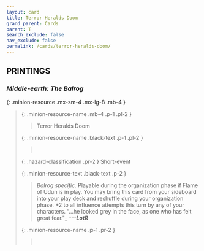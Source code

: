 ```yaml
---
layout: card
title: Terror Heralds Doom
grand_parent: Cards
parent: T
search_exclude: false
nav_exclude: false
permalink: /cards/terror-heralds-doom/
---
```


## PRINTINGS


### _Middle-earth: The Balrog_

{: .minion-resource .mx-sm-4 .mx-lg-8 .mb-4 }
> {: .minion-resource-name .mb-4 .p-1 .pl-2 }
> > <div class="hazard-mp"></div>
> > <div class="card-name">Terror Heralds Doom</div>
>
> {: .minion-resource-name .black-text .p-1 .pl-2 }
> > &nbsp;
>
> {: .hazard-classification .pr-2 }
> Short-event
>
> {: .minion-resource-text .black-text .p-2 }
> > _Balrog specific._ Playable during the organization phase if Flame of Udun is in play. You may bring this card from your sideboard into your play deck and reshuffle during your organization phase. +2 to all influence attempts this turn by any of your characters.   “...he looked grey in the face, as one who has felt great fear."_ ***---LotR*** 
> 
> {: .minion-resource-name .p-1 .pr-2 }
> > <div class="card-shield"></div>
> > <div class="card-corruption-white">&nbsp;</div>
